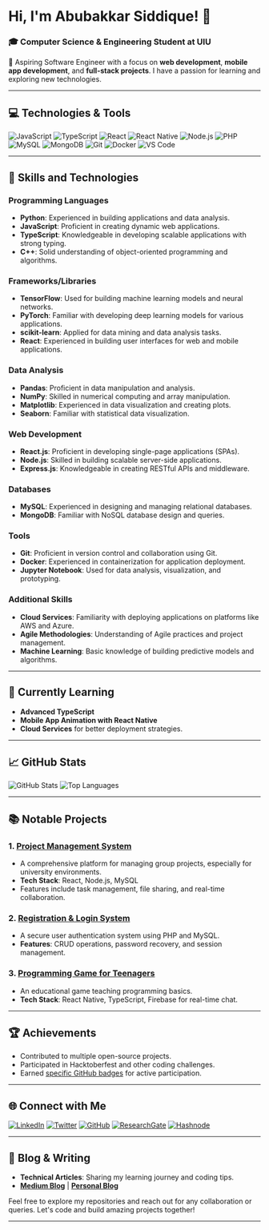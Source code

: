 # Hi, I'm Abubakkar Siddique! 👋

### 🎓 Computer Science & Engineering Student at UIU
🌟 Aspiring Software Engineer with a focus on **web development**, **mobile app development**, and **full-stack projects**. I have a passion for learning and exploring new technologies.

---

## 💻 Technologies & Tools
![JavaScript](https://img.shields.io/badge/Code-JavaScript-yellow?style=flat&logo=javascript)
![TypeScript](https://img.shields.io/badge/Code-TypeScript-blue?style=flat&logo=typescript)
![React](https://img.shields.io/badge/Framework-React-blue?style=flat&logo=react)
![React Native](https://img.shields.io/badge/Mobile-React%20Native-blue?style=flat&logo=react)
![Node.js](https://img.shields.io/badge/Backend-Node.js-green?style=flat&logo=node.js)
![PHP](https://img.shields.io/badge/Backend-PHP-777BB4?style=flat&logo=php)
![MySQL](https://img.shields.io/badge/Database-MySQL-4479A1?style=flat&logo=mysql)
![MongoDB](https://img.shields.io/badge/Database-MongoDB-47A248?style=flat&logo=mongodb)
![Git](https://img.shields.io/badge/Version-Git-F05032?style=flat&logo=git)
![Docker](https://img.shields.io/badge/Container-Docker-2496ED?style=flat&logo=docker)
![VS Code](https://img.shields.io/badge/Editor-VS%20Code-blue?style=flat&logo=visual-studio-code)

---

## 🧠 Skills and Technologies

### Programming Languages
- **Python**: Experienced in building applications and data analysis.
- **JavaScript**: Proficient in creating dynamic web applications.
- **TypeScript**: Knowledgeable in developing scalable applications with strong typing.
- **C++**: Solid understanding of object-oriented programming and algorithms.

### Frameworks/Libraries
- **TensorFlow**: Used for building machine learning models and neural networks.
- **PyTorch**: Familiar with developing deep learning models for various applications.
- **scikit-learn**: Applied for data mining and data analysis tasks.
- **React**: Experienced in building user interfaces for web and mobile applications.

### Data Analysis
- **Pandas**: Proficient in data manipulation and analysis.
- **NumPy**: Skilled in numerical computing and array manipulation.
- **Matplotlib**: Experienced in data visualization and creating plots.
- **Seaborn**: Familiar with statistical data visualization.

### Web Development
- **React.js**: Proficient in developing single-page applications (SPAs).
- **Node.js**: Skilled in building scalable server-side applications.
- **Express.js**: Knowledgeable in creating RESTful APIs and middleware.

### Databases
- **MySQL**: Experienced in designing and managing relational databases.
- **MongoDB**: Familiar with NoSQL database design and queries.

### Tools
- **Git**: Proficient in version control and collaboration using Git.
- **Docker**: Experienced in containerization for application deployment.
- **Jupyter Notebook**: Used for data analysis, visualization, and prototyping.

### Additional Skills
- **Cloud Services**: Familiarity with deploying applications on platforms like AWS and Azure.
- **Agile Methodologies**: Understanding of Agile practices and project management.
- **Machine Learning**: Basic knowledge of building predictive models and algorithms.

---

## 🌱 Currently Learning
- **Advanced TypeScript**
- **Mobile App Animation with React Native**
- **Cloud Services** for better deployment strategies.

---

## 📈 GitHub Stats
![GitHub Stats](https://github-readme-stats.vercel.app/api?username=abubakkarsiddiquee&show_icons=true&theme=radical)
![Top Languages](https://github-readme-stats.vercel.app/api/top-langs/?username=abubakkarsiddiquee&layout=compact&theme=radical)

---

## 📚 Notable Projects
### 1. **[Project Management System](link-to-project)**
   - A comprehensive platform for managing group projects, especially for university environments.
   - **Tech Stack**: React, Node.js, MySQL
   - Features include task management, file sharing, and real-time collaboration.

### 2. **[Registration & Login System](link-to-project)**
   - A secure user authentication system using PHP and MySQL.
   - **Features**: CRUD operations, password recovery, and session management.

### 3. **[Programming Game for Teenagers](link-to-project)**
   - An educational game teaching programming basics.
   - **Tech Stack**: React Native, TypeScript, Firebase for real-time chat.

---

## 🏆 Achievements
- Contributed to multiple open-source projects.
- Participated in Hacktoberfest and other coding challenges.
- Earned [specific GitHub badges](https://github.com/abubakkarsiddiquee?tab=achievements) for active participation.

---

## 🌐 Connect with Me
[![LinkedIn](https://img.shields.io/badge/LinkedIn-Connect-blue?style=flat&logo=linkedin)](https://www.linkedin.com/in/abubakkar-siddique-946909235/)
[![Twitter](https://img.shields.io/badge/Twitter-Follow-blue?style=flat&logo=twitter)](https://twitter.com/Awubakkar)
[![GitHub](https://img.shields.io/badge/GitHub-Follow-black?style=flat&logo=github)](https://github.com/abubakkarsiddiquee)
[![ResearchGate](https://img.shields.io/badge/ResearchGate-Connect-green?style=flat&logo=researchgate)](https://www.researchgate.net/profile/Abubakkar-Siddique-3)
[![Hashnode](https://img.shields.io/badge/Hashnode-Blog-orange?style=flat&logo=hashnode)](https://hashnode.com/@abubakkarsiddique)

---

## 📝 Blog & Writing
- **Technical Articles**: Sharing my learning journey and coding tips.
- **[Medium Blog](https://medium.com/@your-profile)** | **[Personal Blog](https://yourblog.com)**

Feel free to explore my repositories and reach out for any collaboration or queries. Let's code and build amazing projects together!

---
